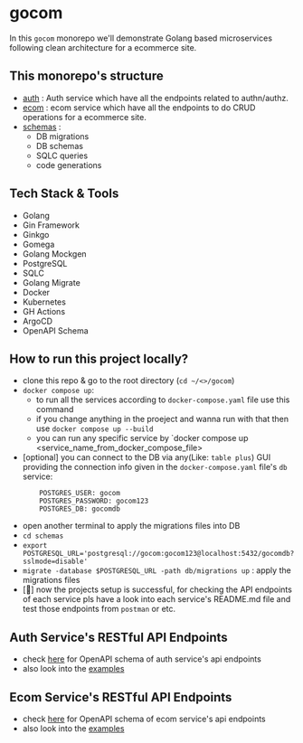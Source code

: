 # gocom
In this `gocom` monorepo we'll demonstrate Golang based microservices following clean architecture for a ecommerce site.

## This monorepo's structure
* [auth](./auth/README.md) : Auth service which have all the endpoints related to authn/authz.
* [ecom](./ecom/README.md) : ecom service which have all the endpoints to do CRUD operations for a ecommerce site.
* [schemas](./schemas/README.md) :
    - DB migrations
    - DB schemas
    - SQLC queries
    - code generations

## Tech Stack & Tools
- Golang
- Gin Framework
- Ginkgo
- Gomega
- Golang Mockgen
- PostgreSQL
- SQLC
- Golang Migrate
- Docker
- Kubernetes
- GH Actions
- ArgoCD
- OpenAPI Schema

## How to run this project locally?
- clone this repo & go to the root directory (`cd ~/<>/gocom`)
- `docker compose up`:
    - to run all the services according to `docker-compose.yaml` file use this command
    - if you change anything in the proeject and wanna run with that then use `docker compose up --build`
    - you can run any specific service by `docker compose up <service_name_from_docker_compose_file>
- [optional] you can connect to the DB via any(Like: `table plus`) GUI providing the connection info given in the `docker-compose.yaml` file's `db` service:
    ```
        POSTGRES_USER: gocom
        POSTGRES_PASSWORD: gocom123
        POSTGRES_DB: gocomdb
    ```
- open another terminal to apply the migrations files into DB
- `cd schemas`
- `export POSTGRESQL_URL='postgresql://gocom:gocom123@localhost:5432/gocomdb?sslmode=disable'` 
- `migrate -database $POSTGRESQL_URL -path db/migrations up` : apply the migrations files
- [🎉] now the projects setup is successful, for checking the API endpoints of each service pls have a look into each service's README.md file and test those endpoints from `postman` or etc.

## Auth Service's RESTful API Endpoints
- check [here](./auth/openapi.yaml) for OpenAPI schema of auth service's api endpoints
- also look into the [examples](./auth/README.md)

## Ecom Service's RESTful API Endpoints
- check [here](./ecom/openapi.yaml) for OpenAPI schema of ecom service's api endpoints
- also look into the [examples](./ecom/README.md)
